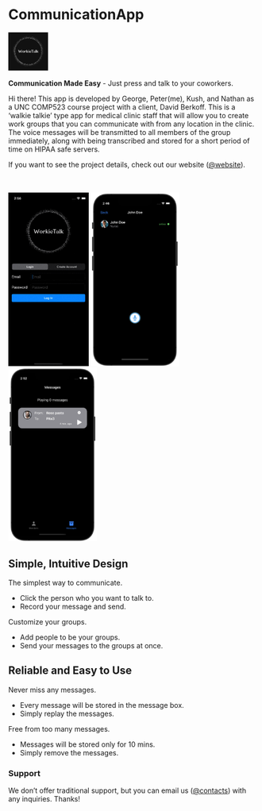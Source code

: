 # CommunicationApp

<img src="Screenshots/logo.png" width=80px>

**Communication Made Easy** - Just press and talk to your coworkers.

Hi there! This app is developed by George, Peter(me), Kush, and Nathan as a UNC COMP523 course project with a client, David Berkoff.
This is a ‘walkie talkie’ type app for medical clinic staff that will allow you to create work groups that you can communicate with from any location in the clinic. The voice messages will be transmitted to all members of the group immediately, along with being transcribed and stored for a short period of time on HIPAA safe servers. 

If you want to see the project details, check out our website ([@website](https://tarheels.live/comp523grouph/)).

<br/>
<br/>

<div align=left>
  <img src="Screenshots/recording.gif" height=350px>
  <img src="Screenshots/record_dark.png" height=350px>
  <img src="Screenshots/messages_dark.png" height=350px>
</div>

## Simple, Intuitive Design

The simplest way to communicate.

- Click the person who you want to talk to.
- Record your message and send.

Customize your groups.

- Add people to be your groups.
- Send your messages to the groups at once.

## Reliable and Easy to Use

Never miss any messages.

- Every message will be stored in the message box.
- Simply replay the messages.

Free from too many messages.

- Messages will be stored only for 10 mins.
- Simply remove the messages.

### **Support**

We don’t offer traditional support, but you can email us ([@contacts](https://tarheels.live/comp523grouph/team/team-members/)) with any inquiries. Thanks!
